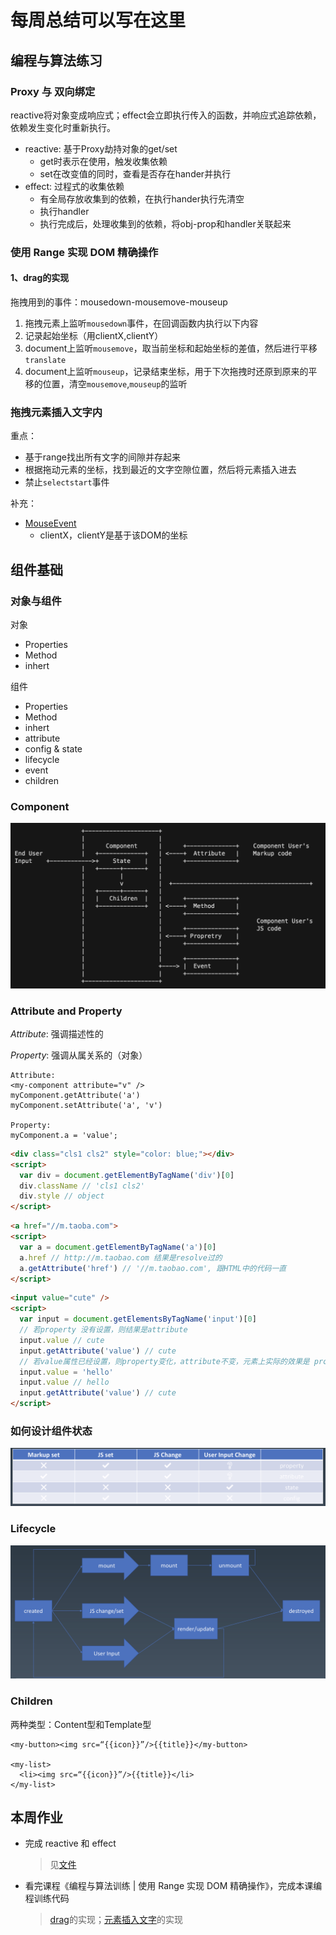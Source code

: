 # 每周总结可以写在这里

## 编程与算法练习

### Proxy 与 双向绑定

reactive将对象变成响应式；effect会立即执行传入的函数，并响应式追踪依赖，依赖发生变化时重新执行。

* reactive: 基于Proxy劫持对象的get/set
  * get时表示在使用，触发收集依赖
  * set在改变值的同时，查看是否存在hander并执行
* effect: 过程式的收集依赖
  * 有全局存放收集到的依赖，在执行hander执行先清空
  * 执行handler
  * 执行完成后，处理收集到的依赖，将obj-prop和handler关联起来

### 使用 Range 实现 DOM 精确操作

#### 1、drag的实现

拖拽用到的事件：mousedown-mousemove-mouseup

1. 拖拽元素上监听`mousedown`事件，在回调函数内执行以下内容
2. 记录起始坐标（用clientX,clientY）
3. document上监听`mousemove`，取当前坐标和起始坐标的差值，然后进行平移`translate`
4. document上监听`mouseup`，记录结束坐标，用于下次拖拽时还原到原来的平移的位置，清空`mousemove`,`mouseup`的监听

### 拖拽元素插入文字内

重点：

* 基于range找出所有文字的间隙并存起来
* 根据拖动元素的坐标，找到最近的文字空隙位置，然后将元素插入进去
* 禁止`selectstart`事件


补充：

* [MouseEvent](https://developer.mozilla.org/en-US/docs/Web/API/MouseEvent)
  * clientX，clientY是基于该DOM的坐标

## 组件基础

### 对象与组件

对象
* Properties
* Method
* inhert

组件
* Properties
* Method
* inhert
* attribute
* config & state
* lifecycle
* event
* children

### Component

![Component](./component.png)

### Attribute and Property

*Attribute*: 强调描述性的

*Property*: 强调从属关系的（对象）

```
Attribute:
<my-component attribute="v" />
myComponent.getAttribute('a')
myComponent.setAttribute('a', 'v')

Property:
myComponent.a = 'value';
```

```html
<div class="cls1 cls2" style="color: blue;"></div>
<script>
  var div = document.getElementByTagName('div')[0]
  div.className // 'cls1 cls2'
  div.style // object
</script>
```

```html
<a href="//m.taoba.com">
<script>
  var a = document.getElementByTagName('a')[0]
  a.href // http://m.taobao.com 结果是resolve过的
  a.getAttribute('href') // '//m.taobao.com', 跟HTML中的代码一直
</script>
```

```html
<input value="cute" />
<script>
  var input = document.getElementsByTagName('input')[0]
  // 若property 没有设置，则结果是attribute
  input.value // cute
  input.getAttribute('value') // cute
  // 若value属性已经设置，则property变化，attribute不变，元素上实际的效果是 property 优先
  input.value = 'hello'
  input.value // hello
  input.getAttribute('value') // cute
</script>
```

### 如何设计组件状态

![](./component-state.png)

### Lifecycle

![](./lifecycle.png)

### Children

两种类型：Content型和Template型

```vue
<my-button><img src=“{{icon}}”/>{{title}}</my-button>

<my-list>
  <li><img src=“{{icon}}”/>{{title}}</li>
</my-list>
```

## 本周作业

* 完成 reactive 和 effect

  > 见[文件](./proxy/4.js)
  
* 看完课程《编程与算法训练 | 使用 Range 实现 DOM 精确操作》，完成本课编程训练代码

  > [drag](./drag-range/1.html)的实现；[元素插入文字](./drag-range/2.html)的实现